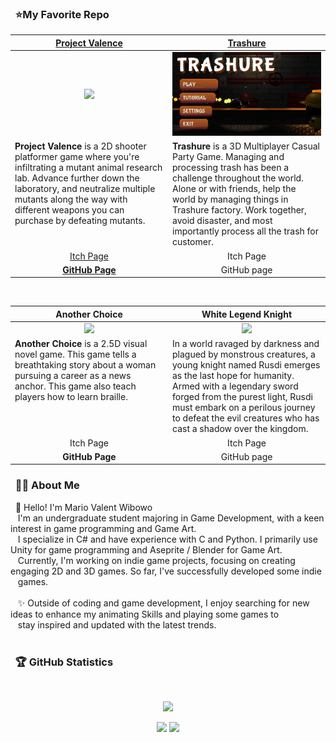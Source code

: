 ### &nbsp; ⭐My Favorite Repo
<table align="center">
  <thead>
    <tr>
      <th width="50%" align="center"><a href="https://github.com/Felixwijaya04/Project-Valence">Project Valence</a></th>
      <th width="50%" align="center"><a href="https://github.com/Gramonesk/Treasure">Trashure</a></th>
    </tr>
  </thead>
  <tbody>
    <tr>
      <td align="center"><img src="https://github.com/Felixwijaya04/Felixwijaya04/blob/main/images/unity%20TG10%202024-05-27%2023-41-48%20(3).gif"/></td>
      <td align="center"><img src ="https://github.com/ORIAMM/ORIAMM/blob/main/images/Trashure%20Gif.gif"/></td>
    </tr>
    <tr>
      <td valign="text-top"><b>Project Valence</b> is a 2D shooter platformer game where you're infiltrating a mutant animal research lab. Advance further down the laboratory, and neutralize multiple mutants along the way with different weapons you can purchase by defeating mutants.</td>
      <td valign="text-top"><b>Trashure</b> is a 3D Multiplayer Casual Party Game. Managing and processing trash has been a challenge throughout the world. Alone or with friends, help the world by managing things in Trashure factory. Work together, avoid disaster, and most importantly process all the trash for customer.</td>
    </tr>
    <tr>
      <td align="center"><a href="https://bgdc.itch.io/project-valence">Itch Page</td>
      <td align="center"><a>Itch Page</td>
    </tr>
    <tr>
      <td align="center"><a href="https://github.com/Felixwijaya04/Project-Valence"><b>GitHub Page</b></td>
      <td align="center"><a>GitHub page</td>
    </tr>
  </tbody>
</table>
        
<br/>

<table align="center">
<thead>
  <tr>
    <th width="50%" align="center"><a>Another Choice</a></th>
    <th width="50%" align="center"><a>White Legend Knight</a></th>
  </tr>
</thead>
<tbody>
  <tr>
    <td align="center"><img src="https://github.com/ORIAMM/ORIAMM/blob/main/images/Gif_Another_Choice_1.gif"/></td>
    <td align="center"><img src="https://github.com/ORIAMM/ORIAMM/blob/main/images/GIF%20Resized.gif"/></td>
  </tr>
  <tr>
    <td valign="text-top"><b>Another Choice</b> is a 2.5D visual novel game. This game tells a breathtaking story about a woman pursuing a career as a news anchor. This game also teach players how to learn braille.</td>
    <td valign="text-top">In a world ravaged by darkness and plagued by monstrous creatures, a young knight named Rusdi emerges as the last hope for humanity. Armed with a legendary sword forged from the purest light, Rusdi must embark on a perilous journey to defeat the evil creatures who has cast a shadow over the kingdom.</td>
  </tr>
  <tr>
    <td align="center"><a>Itch Page</td>
    <td align="center"><a>Itch Page</td>
  </tr>
  <tr>
    <td align="center"><a><b>GitHub Page</b></td>
    <td align="center"><a>GitHub page</td>
  </tr>
</tbody>
</table>   
  

        
### &nbsp; 🕵🏻 About Me

&nbsp;&nbsp;👋 Hello! I'm Mario Valent Wibowo <br>&nbsp;&nbsp;  I'm an undergraduate student majoring in Game Development, with a keen interest in game programming and Game Art. <br>&nbsp;&nbsp; I specialize in C# and have experience with C and Python. I primarily use Unity for game programming and Aseprite / Blender for Game Art.<br>&nbsp;&nbsp; Currently, I'm working on indie game projects, focusing on creating engaging 2D and 3D games. So far, I've successfully developed some indie<br>&nbsp;&nbsp; games. <br><br>&nbsp;&nbsp; ✨ Outside of coding and game development, I enjoy searching for new ideas to enhance my animating Skills and playing some games to<br>&nbsp;&nbsp; stay inspired and updated with the latest trends.<br><br>

### &nbsp; 🏆 GitHub Statistics

  <br/>
    <p align="center">
        <img height="150px" src="https://github-readme-streak-stats.herokuapp.com/?user=ORIAMM&theme=nightowl&hide_border=true" />
    </p>
    <p align="center">
        <img height="150px" src="https://github-readme-stats.vercel.app/api?username=ORIAMM&theme=nightowl&hide_border=true&include_all_commits=true&count_private=true" /> <img height="150px" src="https://github-readme-stats.vercel.app/api/top-langs/?username=ORIAMM&theme=nightowl&hide_border=true&include_all_commits=true&count_private=true&layout=compact" />
    </p>





